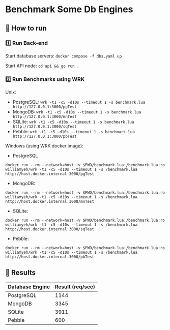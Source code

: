 # Benchmark Some Db Engines

## 🚀 How to run

### 1️⃣ Run Back-end

Start database servers: `docker compose -f dbs.yaml up`

Start API node: `cd api && go run .`

### 2️⃣ Run Benchmarks using WRK

Unix:

  - PostgreSQL: `wrk -t1 -c5 -d10s --timeout 1 -s benchmark.lua http://127.0.0.1:3000/pgTest`
  - MongoDB: `wrk -t1 -c5 -d10s --timeout 1 -s benchmark.lua http://127.0.0.1:3000/mnTest`
  - SQLite: `wrk -t1 -c5 -d10s --timeout 1 -s benchmark.lua http://127.0.0.1:3000/sqTest`
  - Pebble: `wrk -t1 -c5 -d10s --timeout 1 -s benchmark.lua http://127.0.0.1:3000/pbTest`

Windows (using WRK docker image):

  - PostgreSQL

`docker run --rm --network=host -v $PWD/benchmark.lua:/benchmark.lua:ro williamyeh/wrk -t1 -c5 -d10s --timeout 1 -s /benchmark.lua http://host.docker.internal:3000/pgTest`

  - MongoDB:
 
`docker run --rm --network=host -v $PWD/benchmark.lua:/benchmark.lua:ro williamyeh/wrk -t1 -c5 -d10s --timeout 1 -s /benchmark.lua http://host.docker.internal:3000/mnTest`

  - SQLite:

`docker run --rm --network=host -v $PWD/benchmark.lua:/benchmark.lua:ro williamyeh/wrk -t1 -c5 -d10s --timeout 1 -s /benchmark.lua http://host.docker.internal:3000/sqTest`

  - Pebble:

`docker run --rm --network=host -v $PWD/benchmark.lua:/benchmark.lua:ro williamyeh/wrk -t1 -c5 -d10s --timeout 1 -s /benchmark.lua http://host.docker.internal:3000/pbTest`


## 📇 Results

| Database Engine | Result (req/sec) |
|-----------------|------------------|
| PostgreSQL      | 1144             |
| MongoDB         | 3345             |
| SQLite          | 3911             |
| Pebble          | 600              |



